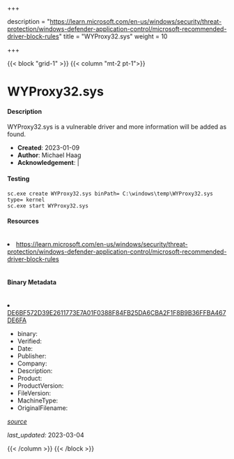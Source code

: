 +++

description = "https://learn.microsoft.com/en-us/windows/security/threat-protection/windows-defender-application-control/microsoft-recommended-driver-block-rules"
title = "WYProxy32.sys"
weight = 10

+++


{{< block "grid-1" >}}
{{< column "mt-2 pt-1">}}


# WYProxy32.sys

#### Description


WYProxy32.sys is a vulnerable driver and more information will be added as found.


- **Created**: 2023-01-09
- **Author**: Michael Haag
- **Acknowledgement**:  | [](https://twitter.com/)

#### Testing

```
sc.exe create WYProxy32.sys binPath= C:\windows\temp\WYProxy32.sys type= kernel
sc.exe start WYProxy32.sys
```

#### Resources
<br>


<li><a href=" https://learn.microsoft.com/en-us/windows/security/threat-protection/windows-defender-application-control/microsoft-recommended-driver-block-rules"> https://learn.microsoft.com/en-us/windows/security/threat-protection/windows-defender-application-control/microsoft-recommended-driver-block-rules</a></li>


<br>


#### Binary Metadata
<br>



<li><a href="https://www.virustotal.com/gui/file/DE6BF572D39E2611773E7A01F0388F84FB25DA6CBA2F1F8B9B36FFBA467DE6FA">DE6BF572D39E2611773E7A01F0388F84FB25DA6CBA2F1F8B9B36FFBA467DE6FA</a></li>



- binary: 
- Verified: 
- Date: 
- Publisher: 
- Company: 
- Description: 
- Product: 
- ProductVersion: 
- FileVersion: 
- MachineType: 
- OriginalFilename: 

[*source*](https://github.com/magicsword-io/LOLDrivers/tree/main/yaml/wyproxy32.sys.yml)

*last_updated:* 2023-03-04


{{< /column >}}
{{< /block >}}
